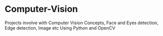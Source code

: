 # Computer-Vision
Projects involve with Computer Vision Concepts, Face and Eyes detection, Edge detection, Image etc Using Python and OpenCV 
